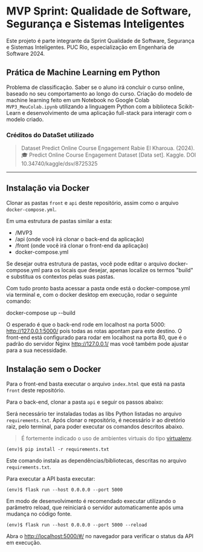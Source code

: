 # MVP Sprint: Qualidade de Software, Segurança e Sistemas Inteligentes

Este projeto é parte integrante da Sprint Qualidade de Software, Segurança e Sistemas Inteligentes. PUC Rio, especialização em Engenharia de Software 2024.

## Prática de Machine Learning em Python

Problema de classificação. Saber se o aluno irá concluir o curso online, baseado no seu comportamento ao longo do curso. Criação do modelo de machine learning feito em um Notebook no Google Colab `MVP3_MeuColab.ipynb` utilizando a linguagem Python com a biblioteca Scikit-Learn e desenvolvimento de uma aplicação full-stack para interagir com o modelo criado.

### Créditos do DataSet utilizado

> Dataset Predict Online Course Engagement
> Rabie El Kharoua. (2024).
> 🎓 Predict Online Course Engagement Dataset [Data set]. Kaggle.
> DOI 10.34740/kaggle/dsv/8725325

---
## Instalação via Docker

Clonar as pastas `front` e `api` deste repositório, assim como o arquivo `docker-compose.yml`.

Em uma estrutura de pastas similar a esta: 

- /MVP3
- /api (onde você irá clonar o back-end da aplicação)
- /front (onde você irá clonar o front-end da aplicação)
- docker-compose.yml 

Se desejar outra estrutura de pastas, você pode editar o arquivo docker-compose.yml para os locais que desejar, apenas localize os termos "build" e substitua os contextos pelas suas pastas.

Com tudo pronto basta acessar a pasta onde está o docker-compose.yml via terminal e, com o docker desktop em execução, rodar o seguinte comando:

docker-compose up --build

O esperado é que o back-end rode em localhost na porta 5000: http://127.0.0.1:5000/ pois todas as rotas apontam para este destino. O front-end está configurado para rodar em localhost na porta 80, que é o padrão do servidor Nginx http://127.0.0.1/ mas você também pode ajustar para a sua necessidade.

## Instalação sem o Docker

Para o front-end basta executar o arquivo `index.html` que está na pasta `front` deste repositório.

Para o back-end, clonar a pasta `api` e seguir os passos abaixo:

Será necessário ter instaladas todas as libs Python listadas no arquivo `requirements.txt`.
Após clonar o repositório, é necessário ir ao diretório raiz, pelo terminal, para poder executar os comandos descritos abaixo.

> É fortemente indicado o uso de ambientes virtuais do tipo [virtualenv](https://virtualenv.pypa.io/en/latest/installation.html).

```
(env)$ pip install -r requirements.txt
```

Este comando instala as dependências/bibliotecas, descritas no arquivo `requirements.txt`.

Para executar a API  basta executar:

```
(env)$ flask run --host 0.0.0.0 --port 5000
```

Em modo de desenvolvimento é recomendado executar utilizando o parâmetro reload, que reiniciará o servidor
automaticamente após uma mudança no código fonte. 

```
(env)$ flask run --host 0.0.0.0 --port 5000 --reload
```

Abra o [http://localhost:5000/#/](http://localhost:5000/#/) no navegador para verificar o status da API em execução.

